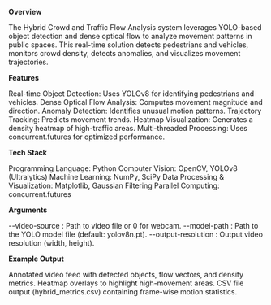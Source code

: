 **Overview**

The Hybrid Crowd and Traffic Flow Analysis system leverages YOLO-based object detection and dense optical flow to analyze movement patterns in public spaces. This real-time solution detects pedestrians and vehicles, monitors crowd density, detects anomalies, and visualizes movement trajectories.

**Features**

Real-time Object Detection: Uses YOLOv8 for identifying pedestrians and vehicles.
Dense Optical Flow Analysis: Computes movement magnitude and direction.
Anomaly Detection: Identifies unusual motion patterns.
Trajectory Tracking: Predicts movement trends.
Heatmap Visualization: Generates a density heatmap of high-traffic areas.
Multi-threaded Processing: Uses concurrent.futures for optimized performance.

**Tech Stack**

Programming Language: Python
Computer Vision: OpenCV, YOLOv8 (Ultralytics)
Machine Learning: NumPy, SciPy
Data Processing & Visualization: Matplotlib, Gaussian Filtering
Parallel Computing: concurrent.futures

**Arguments**

--video-source : Path to video file or 0 for webcam.
--model-path : Path to the YOLO model file (default: yolov8n.pt).
--output-resolution : Output video resolution (width, height).

**Example Output**

Annotated video feed with detected objects, flow vectors, and density metrics.
Heatmap overlays to highlight high-movement areas.
CSV file output (hybrid_metrics.csv) containing frame-wise motion statistics.
